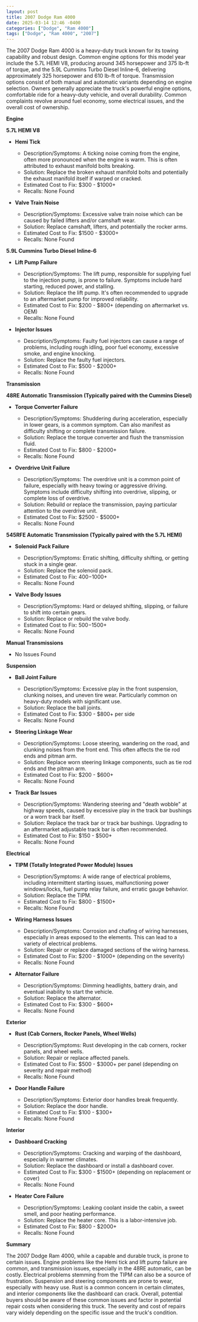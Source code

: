```yaml
---
layout: post
title: 2007 Dodge Ram 4000
date: 2025-03-14 12:46 -0400
categories: ["Dodge", "Ram 4000"]
tags: ["Dodge", "Ram 4000", "2007"]
---
```

The 2007 Dodge Ram 4000 is a heavy-duty truck known for its towing capability and robust design. Common engine options for this model year include the 5.7L HEMI V8, producing around 345 horsepower and 375 lb-ft of torque, and the 5.9L Cummins Turbo Diesel Inline-6, delivering approximately 325 horsepower and 610 lb-ft of torque. Transmission options consist of both manual and automatic variants depending on engine selection. Owners generally appreciate the truck's powerful engine options, comfortable ride for a heavy-duty vehicle, and overall durability. Common complaints revolve around fuel economy, some electrical issues, and the overall cost of ownership.

**Engine**

**5.7L HEMI V8**

*   **Hemi Tick**
    *   Description/Symptoms: A ticking noise coming from the engine, often more pronounced when the engine is warm. This is often attributed to exhaust manifold bolts breaking.
    *   Solution: Replace the broken exhaust manifold bolts and potentially the exhaust manifold itself if warped or cracked.
    *   Estimated Cost to Fix: $300 - $1000+
    *   Recalls: None Found

*   **Valve Train Noise**
    *   Description/Symptoms: Excessive valve train noise which can be caused by failed lifters and/or camshaft wear.
    *   Solution: Replace camshaft, lifters, and potentially the rocker arms.
    *   Estimated Cost to Fix: $1500 - $3000+
    *   Recalls: None Found

**5.9L Cummins Turbo Diesel Inline-6**

*   **Lift Pump Failure**
    *   Description/Symptoms: The lift pump, responsible for supplying fuel to the injection pump, is prone to failure. Symptoms include hard starting, reduced power, and stalling.
    *   Solution: Replace the lift pump. It's often recommended to upgrade to an aftermarket pump for improved reliability.
    *   Estimated Cost to Fix: $200 - $800+ (depending on aftermarket vs. OEM)
    *   Recalls: None Found

*   **Injector Issues**
    *   Description/Symptoms: Faulty fuel injectors can cause a range of problems, including rough idling, poor fuel economy, excessive smoke, and engine knocking.
    *   Solution: Replace the faulty fuel injectors.
    *   Estimated Cost to Fix: $500 - $2000+
    *   Recalls: None Found

**Transmission**

**48RE Automatic Transmission (Typically paired with the Cummins Diesel)**

*   **Torque Converter Failure**
    *   Description/Symptoms: Shuddering during acceleration, especially in lower gears, is a common symptom. Can also manifest as difficulty shifting or complete transmission failure.
    *   Solution: Replace the torque converter and flush the transmission fluid.
    *   Estimated Cost to Fix: $800 - $2000+
    *   Recalls: None Found

*   **Overdrive Unit Failure**
    *   Description/Symptoms: The overdrive unit is a common point of failure, especially with heavy towing or aggressive driving. Symptoms include difficulty shifting into overdrive, slipping, or complete loss of overdrive.
    *   Solution: Rebuild or replace the transmission, paying particular attention to the overdrive unit.
    *   Estimated Cost to Fix: $2500 - $5000+
    *   Recalls: None Found

**545RFE Automatic Transmission (Typically paired with the 5.7L HEMI)**

*   **Solenoid Pack Failure**
    *   Description/Symptoms: Erratic shifting, difficulty shifting, or getting stuck in a single gear.
    *   Solution: Replace the solenoid pack.
    *   Estimated Cost to Fix: $400-$1000+
    *   Recalls: None Found

*   **Valve Body Issues**
    *   Description/Symptoms: Hard or delayed shifting, slipping, or failure to shift into certain gears.
    *   Solution: Replace or rebuild the valve body.
    *   Estimated Cost to Fix: $500-$1500+
    *   Recalls: None Found

**Manual Transmissions**

*   No Issues Found

**Suspension**

*   **Ball Joint Failure**
    *   Description/Symptoms: Excessive play in the front suspension, clunking noises, and uneven tire wear. Particularly common on heavy-duty models with significant use.
    *   Solution: Replace the ball joints.
    *   Estimated Cost to Fix: $300 - $800+ per side
    *   Recalls: None Found

*   **Steering Linkage Wear**
    *   Description/Symptoms: Loose steering, wandering on the road, and clunking noises from the front end. This often affects the tie rod ends and pitman arm.
    *   Solution: Replace worn steering linkage components, such as tie rod ends and the pitman arm.
    *   Estimated Cost to Fix: $200 - $600+
    *   Recalls: None Found

*   **Track Bar Issues**
    *   Description/Symptoms: Wandering steering and "death wobble" at highway speeds, caused by excessive play in the track bar bushings or a worn track bar itself.
    *   Solution: Replace the track bar or track bar bushings. Upgrading to an aftermarket adjustable track bar is often recommended.
    *   Estimated Cost to Fix: $150 - $500+
    *   Recalls: None Found

**Electrical**

*   **TIPM (Totally Integrated Power Module) Issues**
    *   Description/Symptoms: A wide range of electrical problems, including intermittent starting issues, malfunctioning power windows/locks, fuel pump relay failure, and erratic gauge behavior.
    *   Solution: Replace the TIPM.
    *   Estimated Cost to Fix: $800 - $1500+
    *   Recalls: None Found

*   **Wiring Harness Issues**
    *   Description/Symptoms: Corrosion and chafing of wiring harnesses, especially in areas exposed to the elements. This can lead to a variety of electrical problems.
    *   Solution: Repair or replace damaged sections of the wiring harness.
    *   Estimated Cost to Fix: $200 - $1000+ (depending on the severity)
    *   Recalls: None Found

*   **Alternator Failure**
    *   Description/Symptoms: Dimming headlights, battery drain, and eventual inability to start the vehicle.
    *   Solution: Replace the alternator.
    *   Estimated Cost to Fix: $300 - $600+
    *   Recalls: None Found

**Exterior**

*   **Rust (Cab Corners, Rocker Panels, Wheel Wells)**
    *   Description/Symptoms: Rust developing in the cab corners, rocker panels, and wheel wells.
    *   Solution: Repair or replace affected panels.
    *   Estimated Cost to Fix: $500 - $3000+ per panel (depending on severity and repair method)
    *   Recalls: None Found

*   **Door Handle Failure**
    *   Description/Symptoms: Exterior door handles break frequently.
    *   Solution: Replace the door handle.
    *   Estimated Cost to Fix: $100 - $300+
    *   Recalls: None Found

**Interior**

*   **Dashboard Cracking**
    *   Description/Symptoms: Cracking and warping of the dashboard, especially in warmer climates.
    *   Solution: Replace the dashboard or install a dashboard cover.
    *   Estimated Cost to Fix: $300 - $1500+ (depending on replacement or cover)
    *   Recalls: None Found

*   **Heater Core Failure**
    *   Description/Symptoms: Leaking coolant inside the cabin, a sweet smell, and poor heating performance.
    *   Solution: Replace the heater core. This is a labor-intensive job.
    *   Estimated Cost to Fix: $800 - $2000+
    *   Recalls: None Found

**Summary**

The 2007 Dodge Ram 4000, while a capable and durable truck, is prone to certain issues. Engine problems like the Hemi tick and lift pump failure are common, and transmission issues, especially in the 48RE automatic, can be costly. Electrical problems stemming from the TIPM can also be a source of frustration. Suspension and steering components are prone to wear, especially with heavy use. Rust is a common concern in certain climates, and interior components like the dashboard can crack. Overall, potential buyers should be aware of these common issues and factor in potential repair costs when considering this truck. The severity and cost of repairs vary widely depending on the specific issue and the truck's condition.

